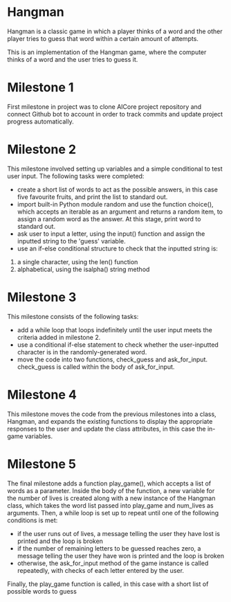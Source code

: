 # Hangman
Hangman is a classic game in which a player thinks of a word and the other player tries to guess that word within a certain amount of attempts.

This is an implementation of the Hangman game, where the computer thinks of a word and the user tries to guess it.

# Milestone 1
First milestone in project was to clone AICore project repository and connect Github bot to account in order to track commits and update project progress automatically.

# Milestone 2
This milestone involved setting up variables and a simple conditional to test user input. The following tasks were completed:

- create a short list of words to act as the possible answers, in this case five favourite fruits, and print the list to standard out.
- import built-in Python module random and use the function choice(), which accepts an iterable as an argument and returns a random item, to assign a random word as the answer. At this stage, print word to standard out.
- ask user to input a letter, using the input() function and assign the inputted string to the 'guess' variable.
- use an if-else conditional structure to check that the inputted string is:
1. a single character, using the len() function
2. alphabetical, using the isalpha() string method

# Milestone 3
This milestone consists of the following tasks:

- add a while loop that loops indefinitely until the user input meets the criteria added in milestone 2.
- use a conditional if-else statement to check whether the user-inputted character is in the randomly-generated word.
- move the code into two functions, check_guess and ask_for_input. check_guess is called within the body of ask_for_input.

# Milestone 4
This milestone moves the code from the previous milestones into a class, Hangman, and expands the existing functions to display the appropriate responses to the user and update the class attributes, in this case the in-game variables.

# Milestone 5
The final milestone adds a function play_game(), which accepts a list of words as a parameter. Inside the body of the function, a new variable for the number of lives is created along with a new instance of the Hangman class, which takes the word list passed into play_game and num_lives as arguments.
Then, a while loop is set up to repeat until one of the following conditions is met:
- if the user runs out of lives, a message telling the user they have lost is printed and the loop is broken
- if the number of remaining letters to be guessed reaches zero, a message telling the user they have won is printed and the loop is broken
- otherwise, the ask_for_input method of the game instance is called repeatedly, with checks of each letter entered by the user.

Finally, the play_game function is called, in this case with a short list of possible words to guess
